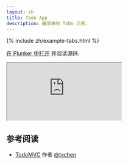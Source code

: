 ```yaml
---
layout: zh
title: Todo App
description: 最简单的 ToDo 示例.
---
```


{% include zh/example-tabs.html %}

[在 Plunker 中打开](https://riot.js.org/examples/plunker/?app=todo-app) 并阅读源码.

<iframe src="https://riot.js.org/examples/todo-app"></iframe>

## 参考阅读

- [TodoMVC](http://todomvc.com/examples/riotjs/) 作者 [@txchen](https://github.com/txchen)
